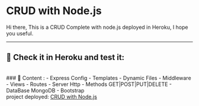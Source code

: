 # CRUD with Node.js
Hi there, This is a CRUD Complete with node.js deployed in Heroku, I hope you useful.
<hr> 
<h2> 🚀 Check it in Heroku and test it:</h2>
</br>
###  📘 Content :
    - Express Config
    - Templates
    - Dynamic Files
    - Middleware
    - Views
    - Routes
    - Server Http
    - Methods GET|POST|PUT|DELETE
    - DataBase MongoDB
    - Bootstrap
</br>
project deployed: <a href="https://lenobit.herokuapp.com/dashboard">CRUD with Node.js</a>
